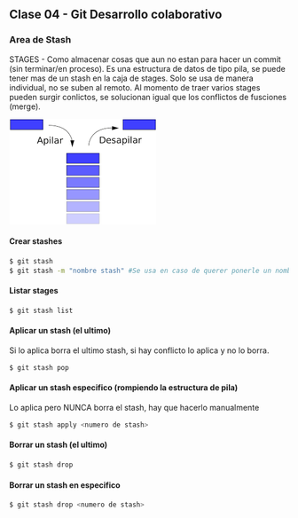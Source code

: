 ## Clase 04 - Git Desarrollo colaborativo

### Area de Stash

STAGES - Como almacenar cosas que aun no estan para hacer un commit (sin terminar/en proceso). Es una estructura de datos de tipo pila, se puede tener mas de un stash en la caja de stages. Solo se usa de manera individual, no se suben al remoto. Al momento de traer varios stages pueden surgir conlictos, se solucionan igual que los conflictos de fusciones (merge).

![estructura-pila](_ref/estructurapila.png)

#### Crear stashes 

```sh
$ git stash
$ git stash -m "nombre stash" #Se usa en caso de querer ponerle un nombre para identificarlo
```

#### Listar stages

```sh
$ git stash list
```

#### Aplicar un stash (el ultimo)
Si lo aplica borra el ultimo stash, si hay conflicto lo aplica y no lo borra.

```sh
$ git stash pop
```
#### Aplicar un stash especifico (rompiendo la estructura de pila)
Lo aplica pero NUNCA borra el stash, hay que hacerlo manualmente

```sh
$ git stash apply <numero de stash>
```

#### Borrar un stash (el ultimo)

```sh
$ git stash drop
```

#### Borrar un stash en especifico

```sh
$ git stash drop <numero de stash>
```

